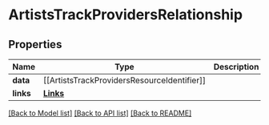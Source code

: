 # ArtistsTrackProvidersRelationship

## Properties
Name | Type | Description | Notes
------------ | ------------- | ------------- | -------------
**data** | [[ArtistsTrackProvidersResourceIdentifier]] |  | [optional] 
**links** | [**Links**](Links.md) |  | [optional] 

[[Back to Model list]](../README.md#documentation-for-models) [[Back to API list]](../README.md#documentation-for-api-endpoints) [[Back to README]](../README.md)


